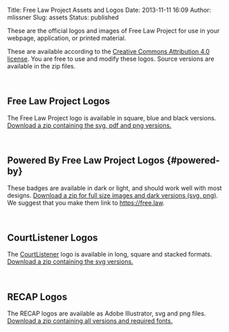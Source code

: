 Title: Free Law Project Assets and Logos
Date: 2013-11-11 16:09
Author: mlissner
Slug: assets
Status: published

These are the official logos and images of Free Law Project for use in
your webpage, application, or printed material.

These are available according to the [Creative Commons Attribution 4.0 license][by]. You are free to use and modify these logos. Source versions are available in the zip files.

 

Free Law Project Logos
----------------------

The Free Law Project logo is available in square, blue and black
versions. [Download a zip containing the svg, pdf and png
versions.]({filename}/zip/flp-logos.zip)

 

Powered By Free Law Project Logos {#powered-by}
---------------------------------

These badges are available in dark or light, and should work well with
most designs. [Download a zip for full size images and dark versions
(svg,
png)]({filename}/zip/Powered-By1.zip).
We suggest that you make them link to https://free.law.

 

CourtListener Logos
-------------------

The [CourtListener](https://www.courtlistener.com/) logo is available in
long, square and stacked formats. [Download a zip containing the svg
versions.]({filename}/zip/CourtListener.zip)

 

RECAP Logos
-----------

The RECAP logos are available as Adobe Illustrator, svg and png files.
[Download a zip containing all versions and required
fonts.]({filename}/zip/RECAP.zip)


[by]: https://creativecommons.org/licenses/by/4.0/
